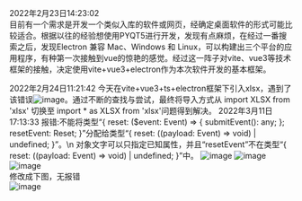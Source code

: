 2022年2月23日14:23:02  
	目前有一个需求是开发一个类似入库的软件或网页，经确定桌面软件的形式可能比较适合。根据以往的经验想使用PYQT5进行开发，发现有点麻烦，在经过一番搜索之后，发现Electron 兼容 Mac、Windows 和 Linux，可以构建出三个平台的应用程序，有种第一次接触到vue的惊艳的感觉。经过这一阵子对vite、vue3等技术框架的接触，决定使用vite+vue3+electron作为本次软件开发的基本框架。

2022年2月24日11:21:42
	今天在vite+vue3+ts+electron框架下引入xlsx，遇到了该错误![image](https://user-images.githubusercontent.com/39286292/155452044-fc313595-7066-4e8a-b9eb-9ca42ec8e9cd.png)。通过不断的查找与尝试，最终将导入方式从 import XLSX from 'xlsx' 切换至 import * as XLSX from 'xlsx'问题得到解决。
2022年3月11日17:13:33
	报错:不能将类型“{ reset: ($event: Event) => { submitEvent(): any; }; resetEvent: Reset; }”分配给类型“{ reset: ((payload: Event) => void) | undefined; }”。\n  对象文字可以只指定已知属性，并且“resetEvent”不在类型“{ reset: ((payload: Event) => void) | undefined; }”中。
	![image](https://user-images.githubusercontent.com/39286292/157838073-19bef6b5-041f-45e7-a249-39f5967b0751.png)
![image](https://user-images.githubusercontent.com/39286292/157838112-b23ca87f-fde7-4553-9078-fad622abf2d8.png)
![image](https://user-images.githubusercontent.com/39286292/157838148-d2a24eac-334d-4693-aa26-d0dc0433f8ee.png)   
修改成下图，无报错   
![image](https://user-images.githubusercontent.com/39286292/157838926-b8185c85-d677-4c02-8883-14ca06337a37.png)

